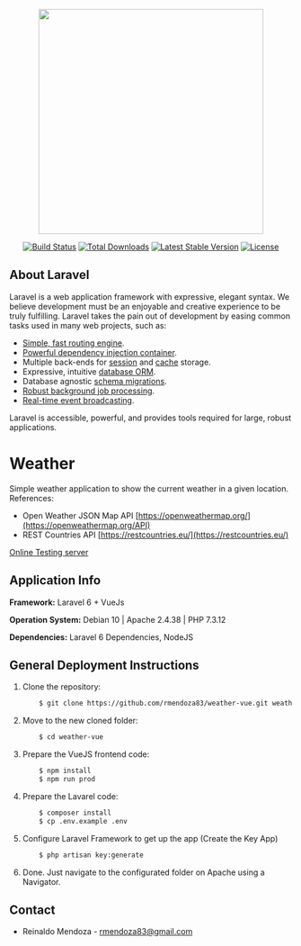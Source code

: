 <p align="center"><img src="https://res.cloudinary.com/dtfbvvkyp/image/upload/v1566331377/laravel-logolockup-cmyk-red.svg" width="400"></p>

<p align="center">
<a href="https://travis-ci.org/laravel/framework"><img src="https://travis-ci.org/laravel/framework.svg" alt="Build Status"></a>
<a href="https://packagist.org/packages/laravel/framework"><img src="https://poser.pugx.org/laravel/framework/d/total.svg" alt="Total Downloads"></a>
<a href="https://packagist.org/packages/laravel/framework"><img src="https://poser.pugx.org/laravel/framework/v/stable.svg" alt="Latest Stable Version"></a>
<a href="https://packagist.org/packages/laravel/framework"><img src="https://poser.pugx.org/laravel/framework/license.svg" alt="License"></a>
</p>

## About Laravel

Laravel is a web application framework with expressive, elegant syntax. We believe development must be an enjoyable and creative experience to be truly fulfilling. Laravel takes the pain out of development by easing common tasks used in many web projects, such as:

- [Simple, fast routing engine](https://laravel.com/docs/routing).
- [Powerful dependency injection container](https://laravel.com/docs/container).
- Multiple back-ends for [session](https://laravel.com/docs/session) and [cache](https://laravel.com/docs/cache) storage.
- Expressive, intuitive [database ORM](https://laravel.com/docs/eloquent).
- Database agnostic [schema migrations](https://laravel.com/docs/migrations).
- [Robust background job processing](https://laravel.com/docs/queues).
- [Real-time event broadcasting](https://laravel.com/docs/broadcasting).

Laravel is accessible, powerful, and provides tools required for large, robust applications.

# Weather
Simple weather application to show the current weather in a given location.
References:
- Open Weather JSON Map API [https://openweathermap.org/](https://openweathermap.org/API)
- REST Countries API [https://restcountries.eu/](https://restcountries.eu/)

[Online Testing server](https://weather.sophie-ware.fun/)

## Application Info
**Framework:** Laravel 6 + VueJs

**Operation System:** Debian 10 | Apache 2.4.38 | PHP 7.3.12

**Dependencies:** Laravel 6 Dependencies, NodeJS

## General Deployment Instructions
1. Clone the repository:
    ```sh
        $ git clone https://github.com/rmendoza83/weather-vue.git weather-vue
    ```

2. Move to the new cloned folder:
    ```sh
        $ cd weather-vue
    ```

3. Prepare the VueJS frontend code:
    ```sh
        $ npm install
        $ npm run prod
    ```

4. Prepare the Lavarel code:
    ```sh
        $ composer install
        $ cp .env.example .env
    ```

5. Configure Laravel Framework to get up the app (Create the Key App)
    ```sh
        $ php artisan key:generate
    ```
6. Done. Just navigate to the configurated folder on Apache using a Navigator.

## Contact
* Reinaldo Mendoza - rmendoza83@gmail.com